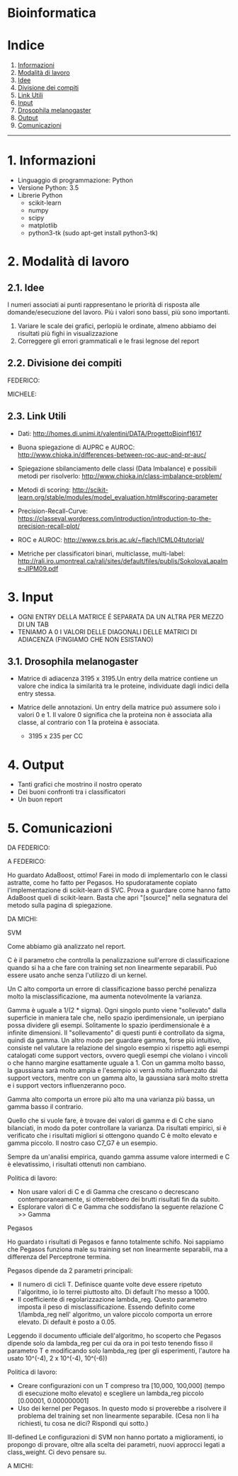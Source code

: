Bioinformatica
================

# Indice

1. [Informazioni](#1-informazioni)
2. [Modalità di lavoro](#2-modalità-di-lavoro)
  1. [Idee](#21-idee)
  2. [Divisione dei compiti](#22-divisione-dei-compiti)
  3. [Link Utili](#23-link-utili)
3. [Input](#3-input)
  1. [Drosophila melanogaster](#31-drosophila-melanogaster)
4. [Output](#4-output)
5. [Comunicazioni](#5-comunicazioni)


-----------------

# 1. Informazioni

- Linguaggio di programmazione: Python
- Versione Python: 3.5
- Librerie Python
    - scikit-learn
    - numpy
    - scipy
    - matplotlib
    - python3-tk (sudo apt-get install python3-tk) 

# 2. Modalità di lavoro

## 2.1. Idee

I numeri associati ai punti rappresentano le priorità di risposta alle domande/esecuzione del lavoro. Più i valori sono bassi, più sono importanti.

1.  Variare le scale dei grafici, perlopiù le ordinate, almeno abbiamo dei risultati più fighi in visualizzazione 
2.  Correggere gli errori grammaticali e le frasi legnose del report
 

## 2.2. Divisione dei compiti

FEDERICO:


MICHELE:

## 2.3. Link Utili

- Dati: http://homes.di.unimi.it/valentini/DATA/ProgettoBioinf1617

- Buona spiegazione di AUPRC e AUROC: http://www.chioka.in/differences-between-roc-auc-and-pr-auc/

- Spiegazione sbilanciamento delle classi (Data Imbalance) e possibili metodi per risolverlo: http://www.chioka.in/class-imbalance-problem/

- Metodi di scoring: http://scikit-learn.org/stable/modules/model_evaluation.html#scoring-parameter

- Precision-Recall-Curve: https://classeval.wordpress.com/introduction/introduction-to-the-precision-recall-plot/

- ROC e AUROC: http://www.cs.bris.ac.uk/~flach/ICML04tutorial/ 

- Metriche per classificatori binari, multiclasse, multi-label: http://rali.iro.umontreal.ca/rali/sites/default/files/publis/SokolovaLapalme-JIPM09.pdf


# 3. Input

- OGNI ENTRY DELLA MATRICE É SEPARATA DA UN ALTRA PER MEZZO DI UN TAB
- TENIAMO A 0 I VALORI DELLE DIAGONALI DELLE MATRICI DI ADIACENZA (FINGIAMO CHE NON ESISTANO)


## 3.1. Drosophila melanogaster

- Matrice di adiacenza 3195 x 3195.Un entry della matrice contiene un valore che indica la similarità tra le proteine, individuate dagli indici della entry stessa.

- Matrice delle annotazioni. Un entry della matrice può assumere solo i valori 0 e 1. Il valore 0 significa che la proteina non è associata alla classe, al contrario con 1 la proteina è associata.
    - 3195 x 235 per CC

# 4. Output

- Tanti grafici che mostrino il nostro operato
- Dei buoni confronti tra i classificatori
- Un buon report

# 5. Comunicazioni

DA FEDERICO:



A FEDERICO:

Ho guardato AdaBoost, ottimo! Farei in modo di implementarlo con le classi astratte, come ho fatto per Pegasos. Ho spudoratamente copiato l'implementazione
di scikit-learn di SVC. Prova a guardare come hanno fatto AdaBoost queli di scikit-learn. Basta che apri "[source]" nella segnatura del metodo sulla pagina
di spiegazione.



DA MICHI:

SVM

Come abbiamo già analizzato nel report.

C è il parametro che controlla la penalizzazione sull'errore di classificazione quando si ha a che fare con training set non linearmente separabili. 
Può essere usato anche senza l'utilizzo di un kernel.

Un C alto comporta un errore di classificazione basso perché penalizza molto la misclassificazione, ma aumenta notevolmente la varianza.


Gamma è uguale a 1/(2 * sigma). Ogni singolo punto viene "sollevato" dalla superficie in maniera tale che, nello spazio iperdimensionale, un iperpiano possa dividere gli esempi. 
Solitamente lo spazio iperdimensionale è a infinite dimensioni. Il "sollevamento" di questi punti è controllato da sigma, quindi da gamma.
Un altro modo per guardare gamma, forse più intuitivo, consiste nel valutare la relazione del singolo esempio xi rispetto agli esempi catalogati come support vectors, ovvero
quegli esempi che violano i vincoli o che hanno margine esattamente uguale a 1. Con un gamma molto basso, la gaussiana sarà molto ampia e l'esempio xi
verrà molto influenzato dai support vectors, mentre con un gamma alto, la gaussiana sarà molto stretta e i support vectors influenzeranno poco.

Gamma alto comporta un errore più alto ma una varianza più bassa, un gamma basso il contrario.

Quello che si vuole fare, è trovare dei valori di gamma e di C che siano bilanciati, in modo da poter controllare la varianza. Da risultati empirici,
si è verificato che i risultati migliori si ottengono quando C è molto elevato e gamma piccolo. Il nostro caso C7_G7 è un esempio.

Sempre da un'analisi empirica, quando gamma assume valore intermedi e C è elevatissimo, i risultati ottenuti non cambiano.

Politica di lavoro:

- Non usare valori di C e di Gamma che crescano o decrescano contemporaneamente, si otterrebbero dei brutti risultati fin da subito.
- Esplorare valori di C e Gamma che soddisfano la seguente relazione C >> Gamma


Pegasos

Ho guardato i risultati di Pegasos e fanno totalmente schifo. Noi sappiamo che Pegasos funziona male su training set non linearmente separabili,
ma a differenza del Perceptrone termina.

Pegasos dipende da 2 parametri principali: 
- Il numero di cicli T. Definisce quante volte deve essere ripetuto l'algoritmo, io lo terrei piuttosto alto. Di default l'ho messo a 1000.
- Il coefficiente di regolarizzazione lambda_reg. Questo parametro imposta il peso di misclassificazione. Essendo definito come 1/lambda_reg nell'
algoritmo, un valore piccolo comporta un errore elevato. Di default è posto a 0.05.

Leggendo il documento ufficiale dell'algoritmo, ho scoperto che Pegasos dipende solo da lambda_reg per cui da ora in poi testo tenendo fisso
il parametro T e modificando solo lambda_reg (per gli esperimenti, l'autore ha usato 10^(-4), 2 x 10^(-4), 10^(-6)) 

Politica di lavoro: 
- Creare configurazioni con un T compreso tra [10,000, 100,000] (tempo di esecuzione molto elevato) e scegliere un lambda_reg piccolo [0.00001, 0.000000001]
- Uso dei kernel per Pegasos. In questo modo si proverebbe a risolvere il problema del training set non linearmente separabile.
(Cesa non li ha richiesti, tu cosa ne dici? Rispondi qui sotto.)


Ill-defined
Le configurazioni di SVM non hanno portato a miglioramenti, io propongo di provare, oltre alla scelta dei parametri, nuovi approcci legati 
a class_weight. Ci devo pensare su.

A MICHI:
    



